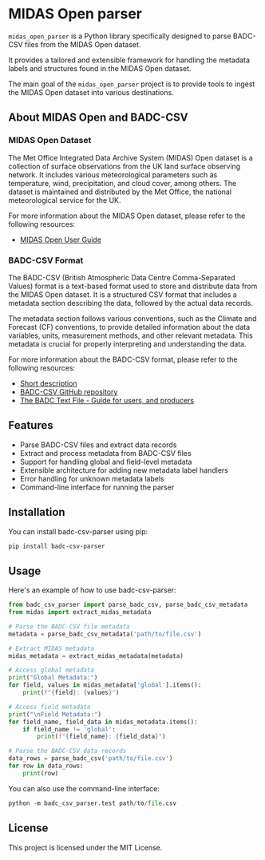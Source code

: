 # MIDAS Open parser

`midas_open_parser` is a Python library specifically designed to parse BADC-CSV files from the MIDAS Open dataset.

It provides a tailored and extensible framework for handling the metadata labels and structures found in the MIDAS Open dataset.

The main goal of the `midas_open_parser` project is to provide tools to ingest the MIDAS Open dataset into various destinations.

## About MIDAS Open and BADC-CSV

### MIDAS Open Dataset

The Met Office Integrated Data Archive System (MIDAS) Open dataset is a collection of surface observations from the UK land surface observing network. It includes various meteorological parameters such as temperature, wind, precipitation, and cloud cover, among others. The dataset is maintained and distributed by the Met Office, the national meteorological service for the UK.

For more information about the MIDAS Open dataset, please refer to the following resources:

- [MIDAS Open User Guide](https://help.ceda.ac.uk/article/4982-midas-open-user-guide)

### BADC-CSV Format

The BADC-CSV (British Atmospheric Data Centre Comma-Separated Values) format is a text-based format used to store and distribute data from the MIDAS Open dataset. It is a structured CSV format that includes a metadata section describing the data, followed by the actual data records.

The metadata section follows various conventions, such as the Climate and Forecast (CF) conventions, to provide detailed information about the data variables, units, measurement methods, and other relevant metadata. This metadata is crucial for properly interpreting and understanding the data.

For more information about the BADC-CSV format, please refer to the following resources:

- [Short description](https://help.ceda.ac.uk/article/105-badc-csv)
- [BADC-CSV GitHub repository](https://github.com/cedadev/badc-csv/tree/main)
- [The BADC Text File - Guide for users, and producers](https://github.com/cedadev/badc-csv/blob/main/new_ASCII_file_format_guide.md)

## Features

- Parse BADC-CSV files and extract data records
- Extract and process metadata from BADC-CSV files
- Support for handling global and field-level metadata
- Extensible architecture for adding new metadata label handlers
- Error handling for unknown metadata labels
- Command-line interface for running the parser

## Installation

You can install badc-csv-parser using pip:

```bash
pip install badc-csv-parser
```

## Usage

Here's an example of how to use badc-csv-parser:

```python
from badc_csv_parser import parse_badc_csv, parse_badc_csv_metadata
from midas import extract_midas_metadata

# Parse the BADC-CSV file metadata
metadata = parse_badc_csv_metadata('path/to/file.csv')

# Extract MIDAS metadata
midas_metadata = extract_midas_metadata(metadata)

# Access global metadata
print("Global Metadata:")
for field, values in midas_metadata['global'].items():
    print(f"{field}: {values}")

# Access field metadata
print("\nField Metadata:")
for field_name, field_data in midas_metadata.items():
    if field_name != 'global':
        print(f"{field_name}: {field_data}")

# Parse the BADC-CSV data records
data_rows = parse_badc_csv('path/to/file.csv')
for row in data_rows:
    print(row)
```


You can also use the command-line interface:

```python
python -m badc_csv_parser.test path/to/file.csv
```

## License

This project is licensed under the MIT License.
